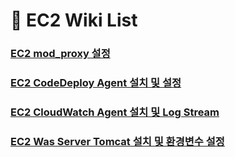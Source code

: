 # :deciduous_tree: EC2 Wiki List
### [EC2 mod_proxy 설정](https://github.com/ksylviaa/Dev-Wiki/AWS/EC2/Wiki/ec2-apache-mod-proxy.md)
### [EC2 CodeDeploy Agent 설치 및 설정](https://github.com/ksylviaa/Dev-Wiki/AWS/EC2/Wiki/ec2-code-deploy-agent-setting.md)
### [EC2 CloudWatch Agent 설치 및 Log Stream](https://github.com/ksylviaa/Dev-Wiki/AWS/EC2/Wiki/ec2-cw-agent-install-with-log-stream.md)
### [EC2 Was Server Tomcat 설치 및 환경변수 설정](https://github.com/ksylviaa/Dev-Wiki/AWS/EC2/Wiki/ec2-was-tomcat-install-setting.md)